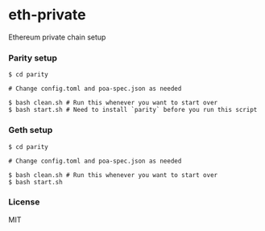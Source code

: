 # eth-private

Ethereum private chain setup

### Parity setup

```
$ cd parity

# Change config.toml and poa-spec.json as needed

$ bash clean.sh # Run this whenever you want to start over
$ bash start.sh # Need to install `parity` before you run this script
```

### Geth setup

```
$ cd parity

# Change config.toml and poa-spec.json as needed

$ bash clean.sh # Run this whenever you want to start over
$ bash start.sh
```

### License

MIT
